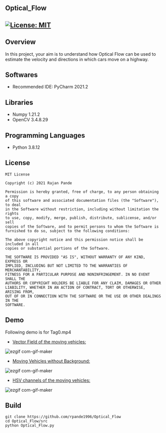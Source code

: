 ## Optical_Flow
[![License: MIT](https://img.shields.io/badge/License-MIT-green.svg)](https://opensource.org/licenses/MIT)
---

## Overview

In this project, your aim is to understand how Optical Flow can be used to estimate the velocity and directions in which cars move on a highway.

## Softwares

* Recommended IDE: PyCharm 2021.2

## Libraries

* Numpy 1.21.2
* OpenCV 3.4.8.29

## Programming Languages

* Python 3.8.12

## License 

```
MIT License

Copyright (c) 2021 Rajan Pande

Permission is hereby granted, free of charge, to any person obtaining a copy
of this software and associated documentation files (the "Software"), to deal
in the Software without restriction, including without limitation the rights
to use, copy, modify, merge, publish, distribute, sublicense, and/or sell
copies of the Software, and to permit persons to whom the Software is
furnished to do so, subject to the following conditions:

The above copyright notice and this permission notice shall be included in all
copies or substantial portions of the Software.

THE SOFTWARE IS PROVIDED "AS IS", WITHOUT WARRANTY OF ANY KIND, EXPRESS OR
IMPLIED, INCLUDING BUT NOT LIMITED TO THE WARRANTIES OF MERCHANTABILITY,
FITNESS FOR A PARTICULAR PURPOSE AND NONINFRINGEMENT. IN NO EVENT SHALL THE
AUTHORS OR COPYRIGHT HOLDERS BE LIABLE FOR ANY CLAIM, DAMAGES OR OTHER
LIABILITY, WHETHER IN AN ACTION OF CONTRACT, TORT OR OTHERWISE, ARISING FROM,
OUT OF OR IN CONNECTION WITH THE SOFTWARE OR THE USE OR OTHER DEALINGS IN THE 
SOFTWARE.
```

## Demo

Following demo is for Tag0.mp4

- [Vector Field of the moving vehicles:](https://youtu.be/rwyVUtHJ60w)

![ezgif com-gif-maker](https://github.com/rpande1996/Optical_Flow/blob/main/media/gif/vector_field.gif)

- [Moving Vehicles without Background:](https://youtu.be/JvFxVeu7sVo)

![ezgif com-gif-maker](https://github.com/rpande1996/Optical_Flow/blob/main/media/gif/woBackground.gif)

- [HSV channels of the moving vehicles:](https://youtu.be/rXewHmR-HgQ)

![ezgif com-gif-maker](https://github.com/rpande1996/Optical_Flow/blob/main/media/gif/hsv.gif)

## Build

```
git clone https://github.com/rpande1996/Optical_Flow
cd Optical_Flow/src
python Optical_Flow.py
```
